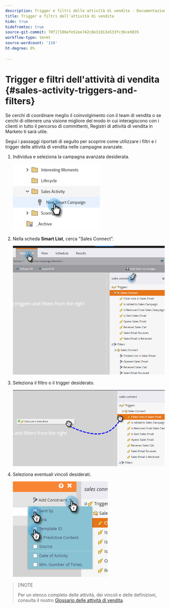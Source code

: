 ```yaml
---
description: Trigger e filtri delle attività di vendita - Documentazione Marketo - Documentazione del prodotto
title: Trigger e filtri dell'attività di vendita
hide: true
hidefromtoc: true
source-git-commit: 70f17106efe52ee742c8e31013e533fc36ce9835
workflow-type: tm+mt
source-wordcount: '116'
ht-degree: 0%

---
```


# Trigger e filtri dell&#39;attività di vendita {#sales-activity-triggers-and-filters}

Se cerchi di coordinare meglio il coinvolgimento con il team di vendita o se cerchi di ottenere una visione migliore del modo in cui interagiscono con i clienti in tutto il percorso di committenti, Registri di attività di vendita in Marketo ti sarà utile.

Segui i passaggi riportati di seguito per scoprire come utilizzare i filtri e i trigger delle attività di vendita nelle campagne avanzate.

1. Individua e seleziona la campagna avanzata desiderata.

   ![](assets/sales-activity-triggers-and-filters-1.png)

1. Nella scheda **Smart List**, cerca &quot;Sales Connect&quot;.

   ![](assets/sales-activity-triggers-and-filters-2.png)

1. Seleziona il filtro o il trigger desiderato.

   ![](assets/sales-activity-triggers-and-filters-3.png)

1. Seleziona eventuali vincoli desiderati.

   ![](assets/sales-activity-triggers-and-filters-4.png)

>[!NOTE
>
>Per un elenco completo delle attività, dei vincoli e delle definizioni, consulta il nostro [Glossario delle attività di vendita](/help/marketo/product-docs/marketo-sales-connect/marketo/sales-activity-glossary.md).
